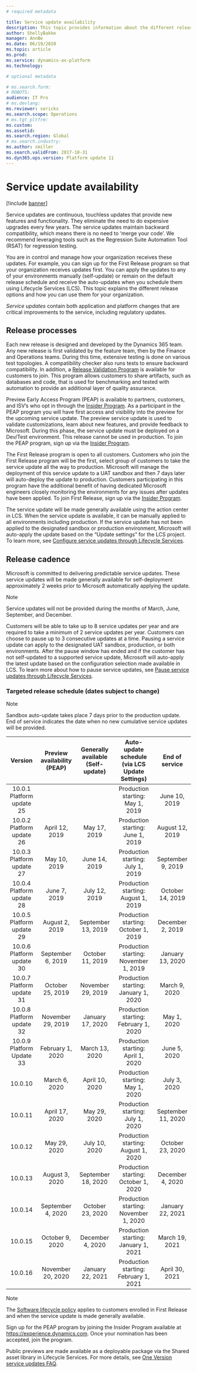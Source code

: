 ```yaml
---
# required metadata

title: Service update availability
description: This topic provides information about the different release options.
author: ShellyBakke
manager: AnnBe
ms.date: 06/19/2020
ms.topic: article
ms.prod: 
ms.service: dynamics-ax-platform
ms.technology: 

# optional metadata

# ms.search.form: 
# ROBOTS: 
audience: IT Pro
# ms.devlang: 
ms.reviewer: sericks
ms.search.scope: Operations
# ms.tgt_pltfrm: 
ms.custom: 
ms.assetid: 
ms.search.region: Global
# ms.search.industry: 
ms.author: smiller
ms.search.validFrom: 2017-10-31
ms.dyn365.ops.version: Platform update 11
---
```


# Service update availability

[!include [banner](../includes/banner.md)]

Service updates are continuous, touchless updates that provide new features and functionality. They eliminate the need to do expensive upgrades every few years. The service updates maintain backward compatibility, which means there is no need to ‘merge your code’.  We recommend leveraging tools such as the Regression Suite Automation Tool (RSAT) for regression testing.

You are in control and manage how your organization receives these updates. For example, you can sign up for the First Release program so that your organization receives updates first. You can apply the updates to any of your environments manually (self-update) or remain on the default release schedule and receive the auto-updates when you schedule them using Lifecycle Services (LCS). This topic explains the different release options and how you can use them for your organization.

*Service updates* contain both application and platform changes that are critical improvements to the service, including regulatory updates. 

## Release processes

Each new release is designed and developed by the Dynamics 365 team. Any new release is first validated by the feature team, then by the Finance and Operations teams. During this time, extensive testing is done on various test topologies. A compatibility checker also runs tests to ensure backward compatibility. In addition, a [Release Validation Program](https://forms.office.com/Pages/ResponsePage.aspx?id=v4j5cvGGr0GRqy180BHbR56j8lZs0FdAvwT75_WNFyxUQVdKVkVORjVDNloxTEkwS1JUSUxWN1pSWi4u) is available for customers to join. This program allows customers to share artifacts, such as databases and code, that is used for benchmarking and tested with automation to provide an additional layer of quality assurance.

Preview Early Access Program (PEAP) is available to partners, customers, and ISV’s who opt in through the [Insider Program](https://experience.dynamics.com/).  As a participant in the PEAP program you will have first access and visibility into the preview for the upcoming service update.  The preview service update is used to validate customizations, learn about new features, and provide feedback to Microsoft.  During this phase, the service update must be deployed on a Dev/Test environment.  This release cannot be used in production. To join the PEAP program, sign up via the [Insider Program](https://experience.dynamics.com/). 

The First Release program is open to all customers. Customers who join the First Release program will be the first, select group of customers to take the service update all the way to production.  Microsoft will manage the deployment of this service update to a UAT sandbox and then 7 days later will auto-deploy the update to production. Customers participating in this program have the additional benefit of having dedicated Microsoft engineers closely monitoring the environments for any issues after updates have been applied. To join First Release, sign up via the [Insider Program](https://experience.dynamics.com/).  

The service update will be made generally available using the action center in LCS.  When the service update is available, it can be manually applied to all environments including production.  If the service update has not been applied to the designated sandbox or production environment, Microsoft will auto-apply the update based on the “Update settings” for the LCS project. To learn more, see [Configure service updates through Lifecycle Services](https://docs.microsoft.com/dynamics365/unified-operations/dev-itpro/lifecycle-services/configure-service-updates).

## Release cadence
Microsoft is committed to delivering predictable service updates. These service updates will be made generally available for self-deployment approximately 2 weeks prior to Microsoft automatically applying the update. 

> [!NOTE] 
> Service updates will not be provided during the months of March, June, September, and December. 

Customers will be able to take up to 8 service updates per year and are required to take a minimum of 2 service updates per year. Customers can choose to pause up to 3 consecutive updates at a time. Pausing a service update can apply to the designated UAT sandbox, production, or both environments. After the pause window has ended and if the customer has not self-updated to a supported service update, Microsoft will auto-apply the latest update based on the configuration selection made available in LCS. To learn more about how to pause service updates, see [Pause service updates through Lifecycle Services](https://docs.microsoft.com/dynamics365/unified-operations/dev-itpro/lifecycle-services/pause-service-updates).

### Targeted release schedule (dates subject to change)

> [!NOTE] 
> Sandbox auto-update takes place 7 days prior to the production update.  End of service indicates the date when no new cumulative service updates will be provided.

|          Version          | Preview availability (PEAP) | Generally available (Self-update) | Auto-update schedule (via LCS Update Settings) |   End of service   |
|:-------------------------:|:---------------------------:|:---------------------------------:|:----------------------------------------------:|:------------------:|
| 10.0.1 Platform update 25 |                             |                                   | Production starting: May 1, 2019               | June 10, 2019      |
| 10.0.2 Platform update 26 | April 12, 2019              | May 17, 2019                      | Production starting: June 1, 2019              | August 12, 2019    |
| 10.0.3 Platform update 27 | May 10, 2019                | June 14, 2019                     | Production starting: July 1, 2019              | September 9, 2019  |
| 10.0.4 Platform update 28 | June 7, 2019                | July 12, 2019                     | Production starting: August 1, 2019            | October 14, 2019   |
| 10.0.5 Platform update 29 | August 2, 2019              | September 13, 2019                | Production starting: October 1, 2019           | December 2, 2019   |
| 10.0.6 Platform update 30 | September 6, 2019           | October 11, 2019                  | Production starting: November 1, 2019          | January 13, 2020   |
| 10.0.7 Platform update 31 | October 25, 2019            | November 29, 2019                 | Production starting: January 1, 2020           | March 9, 2020      |
| 10.0.8 Platform update 32 | November 29, 2019           | January 17, 2020                  | Production starting: February 1, 2020          | May 1, 2020        |
| 10.0.9 Platform Update 33 | February 1, 2020            | March 13, 2020                    | Production starting: April 1, 2020             | June 5, 2020       |
| 10.0.10                   | March 6, 2020               | April 10, 2020                    | Production starting: May 1, 2020               | July 3, 2020       |
| 10.0.11                   | April 17, 2020              | May 29, 2020                      | Production starting: July 1, 2020              | September 11, 2020 |
| 10.0.12                   | May 29, 2020                | July 10, 2020                     | Production starting: August 1, 2020            | October 23, 2020   |
| 10.0.13                   | August 3, 2020              | September 18, 2020                | Production starting: October 1, 2020           | December 4, 2020   |
| 10.0.14                   | September 4, 2020           | October 23, 2020                  | Production starting:  November 1, 2020         | January 22, 2021   |
| 10.0.15                   | October 9, 2020             | December 4, 2020                  | Production starting:  January 1, 2021          | March 19, 2021     |
| 10.0.16                   | November 20, 2020           | January 22, 2021                  | Production starting:  February 1, 2021         | April 30, 2021     |
> [!NOTE]
> The [Software lifecycle policy](../../dev-itpro/migration-upgrade/versions-update-policy.md) applies to customers enrolled in First Release and when the service update is made generally available.

Sign up for the PEAP program by joining the Insider Program available at https://experience.dynamics.com. Once your nomination has been accepted, join the program.

Public previews are made available as a deployable package via the Shared asset library in Lifecycle Services. For more details, see [One Version service updates FAQ](one-version.md).  

